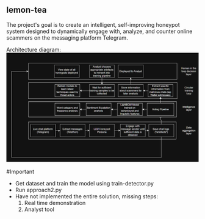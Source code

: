 ## lemon-tea
The project's goal is to create an intelligent, self-improving honeypot system designed to dynamically engage with, analyze, and counter online scammers on the messaging platform Telegram.

Architecture diagram: ![System Architecture Diagram](assets/system-architecture.png)

#Important
- Get dataset and train the model using train-detector.py
- Run approach2.py
- Have not implemented the entire solution, missing steps:
  1. Real time demonstration
  2. Analyst tool
    
